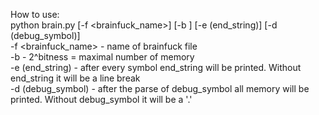 How to use: <br>
python brain.py [-f <brainfuck_name>] [-b <bitness of memory>] [-e (end_string)] [-d (debug_symbol)] <br>
-f <brainfuck_name>  - name of brainfuck file <br>
-b <bitness of memory> - 2^bitness = maximal number of memory <br>
-e (end_string) - after every symbol end_string will be printed. Without end_string it will be a line break <br>
-d (debug_symbol) - after the parse of debug_symbol all memory will be printed.  Without debug_symbol it will be a '.'
